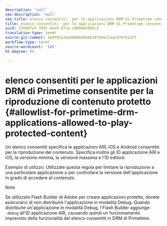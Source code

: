 ```yaml
---
description: 'null'
seo-description: 'null'
seo-title: elenco consentiti  per le applicazioni DRM di Primetime consentite per la riproduzione di contenuto protetto
title: elenco consentiti  per le applicazioni DRM di Primetime consentite per la riproduzione di contenuto protetto
uuid: 23dd4faf-7992-4ee9-97ce-c6004ee995c2
translation-type: tm+mt
source-git-commit: 1b9792a10ad606b99b6639799ac2aacb707b2af5
workflow-type: tm+mt
source-wordcount: '145'
ht-degree: 0%

---
```



# elenco consentiti  per le applicazioni DRM di Primetime consentite per la riproduzione di contenuto protetto {#allowlist-for-primetime-drm-applications-allowed-to-play-protected-content}

Un elenco consentiti  specifica le applicazioni AIR, iOS e Android consentite per la riproduzione del contenuto. Specifica inoltre gli ID applicazione AIR e iOS, la versione minima, la versione massima e l&#39;ID editore.

Esempio di utilizzo: Utilizzate questa regola per limitare la riproduzione a una particolare applicazione o per controllare la versione dell&#39;applicazione in grado di accedere al contenuto.

>[!NOTE]
>
>Se utilizzate  Flash Builder di Adobe per creare applicazioni protette, dovete assicurarvi di non distribuire l&#39;applicazione in modalità Debug. Quando distribuite un&#39;applicazione in modalità Debug, l&#39;Flash Builder aggiunge `.debug` all&#39;ID applicazione AIR, causando quindi un funzionamento imprevisto della funzionalità del elenco consentiti  in DRM di Primetime.
